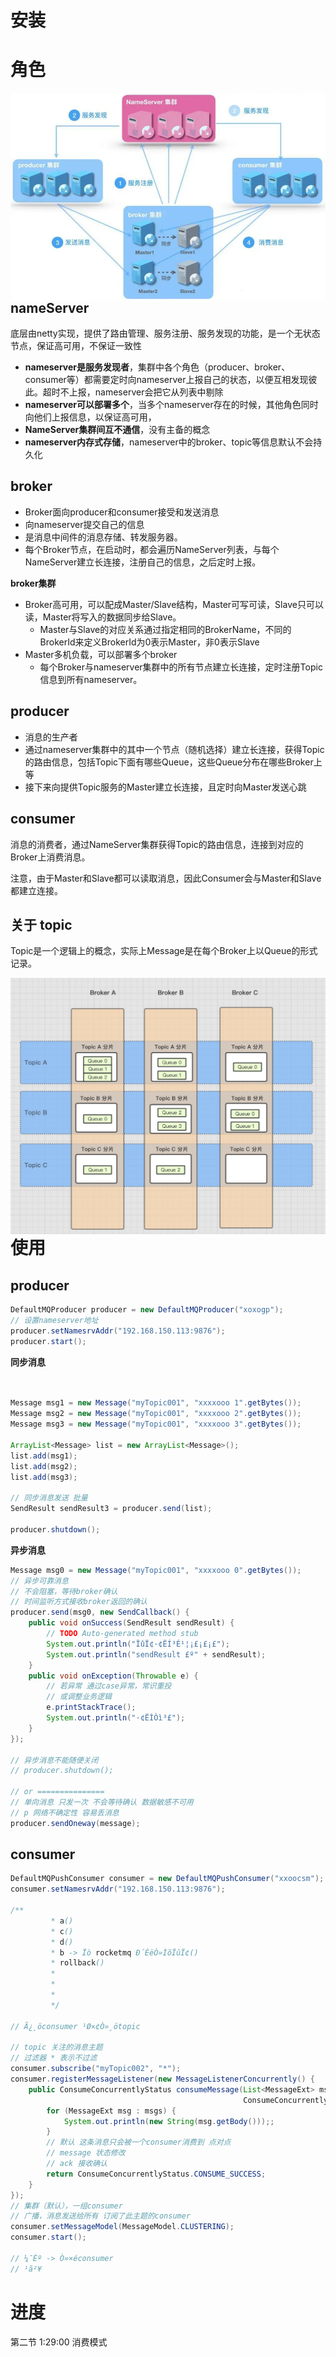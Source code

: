 # 安装





# 角色

<img src="rocketmq/roles" align="left" />

## nameServer

底层由netty实现，提供了路由管理、服务注册、服务发现的功能，是一个无状态节点，保证高可用，不保证一致性

- **nameserver是服务发现者**，集群中各个角色（producer、broker、consumer等）都需要定时向nameserver上报自己的状态，以便互相发现彼此。超时不上报，nameserver会把它从列表中剔除
- **nameserver可以部署多个**，当多个nameserver存在的时候，其他角色同时向他们上报信息，以保证高可用，
- **NameServer集群间互不通信**，没有主备的概念
- **nameserver内存式存储**，nameserver中的broker、topic等信息默认不会持久化

## broker

- Broker面向producer和consumer接受和发送消息
- 向nameserver提交自己的信息
- 是消息中间件的消息存储、转发服务器。
- 每个Broker节点，在启动时，都会遍历NameServer列表，与每个NameServer建立长连接，注册自己的信息，之后定时上报。

**broker集群**

- Broker高可用，可以配成Master/Slave结构，Master可写可读，Slave只可以读，Master将写入的数据同步给Slave。
  - Master与Slave的对应关系通过指定相同的BrokerName，不同的BrokerId来定义BrokerId为0表示Master，非0表示Slave
- Master多机负载，可以部署多个broker
  - 每个Broker与nameserver集群中的所有节点建立长连接，定时注册Topic信息到所有nameserver。

## producer

- 消息的生产者
- 通过nameserver集群中的其中一个节点（随机选择）建立长连接，获得Topic的路由信息，包括Topic下面有哪些Queue，这些Queue分布在哪些Broker上等
- 接下来向提供Topic服务的Master建立长连接，且定时向Master发送心跳

## consumer

消息的消费者，通过NameServer集群获得Topic的路由信息，连接到对应的Broker上消费消息。

注意，由于Master和Slave都可以读取消息，因此Consumer会与Master和Slave都建立连接。

## 关于 topic

Topic是一个逻辑上的概念，实际上Message是在每个Broker上以Queue的形式记录。

<img src="rocketmq/topic.jpg" align="left" />

# 使用

## producer

```java
DefaultMQProducer producer = new DefaultMQProducer("xoxogp");
// 设置nameserver地址
producer.setNamesrvAddr("192.168.150.113:9876");
producer.start();
```

**同步消息**

```java


Message msg1 = new Message("myTopic001", "xxxxooo 1".getBytes());
Message msg2 = new Message("myTopic001", "xxxxooo 2".getBytes());
Message msg3 = new Message("myTopic001", "xxxxooo 3".getBytes());

ArrayList<Message> list = new ArrayList<Message>();
list.add(msg1);
list.add(msg2);
list.add(msg3);

// 同步消息发送 批量
SendResult sendResult3 = producer.send(list);

producer.shutdown();
```

**异步消息**

```java
Message msg0 = new Message("myTopic001", "xxxxooo 0".getBytes());
// 异步可靠消息
// 不会阻塞，等待broker确认
// 时间监听方式接收broker返回的确认
producer.send(msg0, new SendCallback() {
    public void onSuccess(SendResult sendResult) {
        // TODO Auto-generated method stub
        System.out.println("ÏûÏ¢·¢ËÍ³É¹¦¡£¡£¡£");
        System.out.println("sendResult £º" + sendResult);
    }
    public void onException(Throwable e) {
        // 若异常 通过case异常，常识重投
        // 或调整业务逻辑
        e.printStackTrace();
        System.out.println("·¢ËÍÒì³£");
    }
});

// 异步消息不能随便关闭
// producer.shutdown();

// or =============== 
// 单向消息 只发一次 不会等待确认 数据敏感不可用
// p 网络不确定性 容易丢消息
producer.sendOneway(message);
```



## consumer

```java
DefaultMQPushConsumer consumer = new DefaultMQPushConsumer("xxoocsm");		
consumer.setNamesrvAddr("192.168.150.113:9876");

/**
		 * a()
		 * c()
		 * d()
		 * b -> Ïò rocketmq Ð´ÈëÒ»ÌõÏûÏ¢()
		 * rollback()
		 * 
		 * 
		 * 
		 */

// Ã¿¸öconsumer ¹Ø×¢Ò»¸ötopic

// topic 关注的消息主题
// 过滤器 * 表示不过滤
consumer.subscribe("myTopic002", "*");
consumer.registerMessageListener(new MessageListenerConcurrently() {
    public ConsumeConcurrentlyStatus consumeMessage(List<MessageExt> msgs, 
                                                    ConsumeConcurrentlyContext ctx) {
        for (MessageExt msg : msgs) {
            System.out.println(new String(msg.getBody()));;
        }
        // 默认 这条消息只会被一个consumer消费到 点对点
        // message 状态修改
        // ack 接收确认
        return ConsumeConcurrentlyStatus.CONSUME_SUCCESS;
    }
});
// 集群（默认），一组consumer 
// 广播，消息发送给所有 订阅了此主题的consumer
consumer.setMessageModel(MessageModel.CLUSTERING);
consumer.start();

// ¼¯Èº -> Ò»×éconsumer
// ¹ã²¥
```











# 进度

第二节 1:29:00 消费模式
